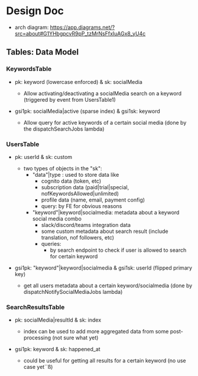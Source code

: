 # Design Doc

- arch diagram: https://app.diagrams.net/?src=about#G1YHbgpcvR9pP_tzMrNsFfxIuAGx8_yU4c

## Tables: Data Model

### KeywordsTable

- pk: keyword (lowercase enforced) & sk: socialMedia

  - Allow activating/deactivating a socialMedia search on a keyword (triggered by event from UsersTable1)

- gsi1pk: socialMedia|active (sparse index) & gsi1sk: keyword

  - Allow query for active keywords of a certain social media (done by the dispatchSearchJobs lambda)

### UsersTable

- pk: userId & sk: custom

  - two types of objects in the "sk":
    - "data"|type : used to store data like
      - cognito data (token, etc)
      - subscription data (paid|trial|special, nofKeywordsAllowed|unlimited)
      - profile data (name, email, payment config)
      - query: by FE for obvious reasons
    - "keyword"|keyword|socialmedia: metadata about a keyword social media combo
      - slack/discord/teams integration data
      - some custom metadata about search result (include translation, nof followers, etc)
      - queries:
        - by search endpoint to check if user is allowed to search for certain keyword

- gsi1pk: "keyword"|keyword|socialmedia & gsi1sk: userId (flipped primary key)
  - get all users metadata about a certain keyword/socialmedia (done by dispatchNotifySocialMediaJobs lambda)

### SearchResultsTable

- pk: socialMedia|resultId & sk: index

  - index can be used to add more aggregated data from some post-processing (not sure what yet)

- gsi1pk: keyword & sk: happened_at
  - could be useful for getting all results for a certain keyword (no use case yet``ß)
